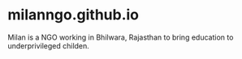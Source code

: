 # milanngo.github.io

 Milan is a NGO working in Bhilwara, Rajasthan to bring education to underprivileged childen.

